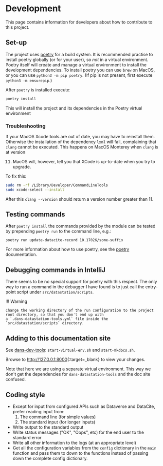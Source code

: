Development
===========

This page contains information for developers about how to contribute to this project.

Set-up
------

The project uses [poetry] for a build system. It is recommended practise to install poetry globally (or for your user),
so
*not* in a virtual environment. Poetry itself will create and manage a virtual environment to install the development
dependencies. To install poetry you can use `brew` on MacOS, or you can use `python3 -m pip poetry`. (If pip is not
present, first execute `python3 -m ensurepip`.)

After `poetry` is installed execute:

```bash
poetry install
```

This will install the project and its dependencies in the Poetry virtual environment

### Troubleshooting

If your MacOS Xcode tools are out of date, you may have to reinstall them. Otherwise the installation of the dependency
`lxml` will fail, complaining that `clang` cannot be executed. This happens on MacOS Monterey when `clang` is at version

11. MacOS will, however, tell you that XCode is up-to-date when you try to upgrade.

To fix this:

```bash
sudo rm -rf /Library/Developer/CommandLineTools 
sudo xcode-select --install
```

After this `clang --version` should return a version number greater than 11.

Testing commands
----------------

After `poetry install` the commands provided by the module can be tested by prepending `poetry run` to the command line,
e.g.:

```shell
poetry run update-datacite-record 10.17026/some-suffix
```

For more information about how to use poetry, see the [poetry] documentation.

[poetry]: https://python-poetry.org/

Debugging commands in IntelliJ
------------------------------

There seems to be no special support for poetry with this respect. The only way to run a command in the debugger I have
found is to just call the entry-point script under `src/datastation/scripts`.

!!! Warning

    Change the working directory of the run configuration to the project root directory, so that you don't end up with
    a `.dans-datastation-tools.yml` file inside the `src/datastation/scripts` directory.

Adding to this documentation site
---------------------------------
See [dans-dev-tools](https://github.com/DANS-KNAW/dans-dev-tools#startsh-scripts):
`start-virtual-env.sh` and `start-mkdocs.sh`.

Browse to <http://127.0.0.1:8000>{:target=_blank} to view your changes.

Note that here we are using a separate virtual environment. This way we don't get the dependencies
for `dans-datastation-tools`
and the doc site confused.

Coding style
------------

* Except for input from configured APIs such as Dataverse and DataCite, prefer reading input from:
    1. The command line (for simple values)
    2. The standard input (for longer inputs)
* Write output to the standard output
* Write status messages ("OK", "Oops", etc) for the end user to the standard error
* Write all other information to the logs (at an appropriate level)
* Get all the configuration variables from the `config` dictionary in the `main` function and pass them to down to the
  functions instead of passing down the complete config dictionary.
